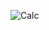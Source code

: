 ![Calc](https://github.com/SokolovYar/HW3-Calc/assets/143128087/4f82e9e4-adfb-4292-a252-cfbb783dbf1a)
